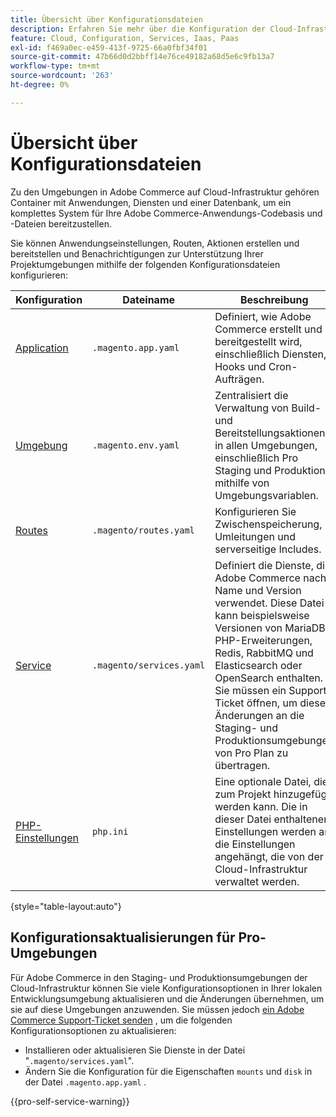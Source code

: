 ```yaml
---
title: Übersicht über Konfigurationsdateien
description: Erfahren Sie mehr über die Konfiguration der Cloud-Infrastruktur-Umgebung zur Unterstützung der Bereitstellung und Verwaltung Ihres benutzerdefinierten Adobe Commerce-Stores.
feature: Cloud, Configuration, Services, Iaas, Paas
exl-id: f469a0ec-e459-413f-9725-66a0fbf34f01
source-git-commit: 47b66d0d2bbff14e76ce49182a68d5e6c9fb13a7
workflow-type: tm+mt
source-wordcount: '263'
ht-degree: 0%

---
```


# Übersicht über Konfigurationsdateien

Zu den Umgebungen in Adobe Commerce auf Cloud-Infrastruktur gehören Container mit Anwendungen, Diensten und einer Datenbank, um ein komplettes System für Ihre Adobe Commerce-Anwendungs-Codebasis und -Dateien bereitzustellen.

Sie können Anwendungseinstellungen, Routen, Aktionen erstellen und bereitstellen und Benachrichtigungen zur Unterstützung Ihrer Projektumgebungen mithilfe der folgenden Konfigurationsdateien konfigurieren:

| Konfiguration | Dateiname | Beschreibung |
| ------------- | -------- | ----------- |
| [Application](../application/configure-app-yaml.md) | `.magento.app.yaml` | Definiert, wie Adobe Commerce erstellt und bereitgestellt wird, einschließlich Diensten, Hooks und Cron-Aufträgen. |
| [Umgebung](configure-env-yaml.md) | `.magento.env.yaml` | Zentralisiert die Verwaltung von Build- und Bereitstellungsaktionen in allen Umgebungen, einschließlich Pro Staging und Produktion, mithilfe von Umgebungsvariablen. |
| [Routes](../routes/routes-yaml.md) | `.magento/routes.yaml` | Konfigurieren Sie Zwischenspeicherung, Umleitungen und serverseitige Includes. |
| [Service](../services/services-yaml.md) | `.magento/services.yaml` | Definiert die Dienste, die Adobe Commerce nach Name und Version verwendet. Diese Datei kann beispielsweise Versionen von MariaDB, PHP-Erweiterungen, Redis, RabbitMQ und Elasticsearch oder OpenSearch enthalten. Sie müssen ein Support-Ticket öffnen, um diese Änderungen an die Staging- und Produktionsumgebungen von Pro Plan zu übertragen. |
| [PHP-Einstellungen](../application/php-settings.md#configure-php) | `php.ini` | Eine optionale Datei, die zum Projekt hinzugefügt werden kann. Die in dieser Datei enthaltenen Einstellungen werden an die Einstellungen angehängt, die von der Cloud-Infrastruktur verwaltet werden. |

{style="table-layout:auto"}

## Konfigurationsaktualisierungen für Pro-Umgebungen

Für Adobe Commerce in den Staging- und Produktionsumgebungen der Cloud-Infrastruktur können Sie viele Konfigurationsoptionen in Ihrer lokalen Entwicklungsumgebung aktualisieren und die Änderungen übernehmen, um sie auf diese Umgebungen anzuwenden. Sie müssen jedoch [ein Adobe Commerce Support-Ticket senden](https://experienceleague.adobe.com/docs/commerce-knowledge-base/kb/help-center-guide/magento-help-center-user-guide.html#submit-ticket) , um die folgenden Konfigurationsoptionen zu aktualisieren:

- Installieren oder aktualisieren Sie Dienste in der Datei &quot;`.magento/services.yaml`&quot;.
- Ändern Sie die Konfiguration für die Eigenschaften `mounts` und `disk` in der Datei `.magento.app.yaml` .

{{pro-self-service-warning}}
